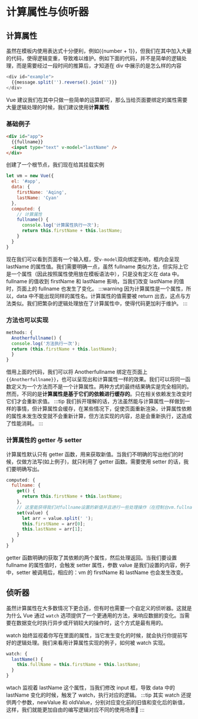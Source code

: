 # 计算属性与侦听器

## 计算属性

虽然在模板内使用表达式十分便利，例如{{number + 1}}，但我们在其中加入大量的代码，使得逻辑变重，导致难以维护。例如下面的代码，并不是简单的逻辑处理，而是需要经过一段时间的推算后，才知道在 div 中展示的是怎么样的内容

```js
<div id="example">
  {{message.split('').reverse().join('')}}
</div>
```

Vue 建议我们在其中只做一些简单的运算即可，那么当给页面要绑定的属性需要大量逻辑处理的时候，我们建议使用**计算属性**

### 基础例子

```html
<div id="app">
  {{fullname}}
  <input type="text" v-model="lastName" />
</div>
```

创建了一个根节点，我们现在给其挂载实例

```js
let vm = new Vue({
  el: '#app',
  data: {
    firstName: 'Aqing',
    lastName: 'Cyan'
  },
  computed: {
    // 计算属性
    fullname() {
      console.log('计算属性执行一次');
      return this.firstName + this.lastName;
    }
  }
}
```

现在我们可以看到页面有一个输入框，受`v-model`双向绑定影响，框内会呈现 lastName 的属性值。我们需要明确一点，虽然 fullname 类似方法，但实际上它是一个属性（因此按照属性使用放在模板语法中），只是没有定义在 data 中。fullname 的值收到 firstName 和 lastName 影响，当我们改变 lastName 的值时，页面上的 fullname 也发生了变化。
:::warning
因为计算属性是一个属性，所以，data 中不能出现同样的属性名。计算属性的值需要被 return 出去，这点与方法类似。我们把繁杂的逻辑处理放在了计算属性中，使得代码更加利于维护。
:::

### 方法也可以实现

```js
methods: {
  Anotherfullname() {
  console.log('方法执行一次');
  return (this.firstName + this.lastName);
  }
}
```

借用上面的代码，我们可以将 Anotherfullname 绑定在页面上`{{Anotherfullname}}`，也可以呈现出和计算属性一样的效果。我们可以将同一函数定义为一个方法而不是一个计算属性。两种方式的最终结果确实是完全相同的。然而，不同的是**计算属性是基于它们的依赖进行缓存的**。只在相关依赖发生改变时它们才会重新求值。
:::tip
我们拆开理解的话，方法虽然能与计算属性一样做到一样的事情，但计算属性会缓存，在某些情况下，促使页面重新渲染，计算属性依赖的属性未发生改变就不会重新计算，但方法实现的内容，总是会重新执行，这造成了性能消耗。
:::

### 计算属性的 getter 与 setter

计算属性默认只有 getter 函数，用来获取新值。当我们不明确的写出他们的时候，仅做方法写(如上例子)，就只利用了 getter 函数。需要使用 setter 的话，我们要明确写出。

```js
computed: {
  fullname: {
    get() {
      return this.firstName + this.lastName;
    },
    // 这里能获得我们对fullname设置的新值并且进行一些处理操作（在控制台vm.fullname='Xue Aqing'设置新值）
    set(value) {
      let arr = value.split(' ');
      this.firstName = arr[0];
      this.lastName = arr[1];
    }
  }
}
```

getter 函数明确的获取了其依赖的两个属性，然后处理返回。当我们要设置 fullname 的属性值时，会触发 setter 属性，参数 value 是我们设置的内容，例子中，setter 被调用后，相应的：vm 的 firstName 和 lastName 也会发生改变。

## 侦听器

虽然计算属性在大多数情况下更合适，但有时也需要一个自定义的侦听器。这就是为什么 Vue 通过 `watch` 选项提供了一个更通用的方法，来响应数据的变化。当需要在数据变化时执行异步或开销较大的操作时，这个方式是最有用的。

watch 始终监视着你写在里面的属性，当它发生变化的时候，就会执行你提前写好的逻辑处理。我们来看用计算属性实现的例子，如何被 watch 实现。

```js
watch: {
  lastName() {
    this.fullName = this.firstName + this.lastName;
  }
}
```

wtach 监视着 lastName 这个属性，当我们修改 input 框，导致 data 中的 lastName 变化的时候，触发了 watch，执行对应的逻辑。
:::tip
其实 watch 还提供两个参数，newValue 和 oldValue，分别对应变化前的旧值和变化后的新值，这样，我们就能更加自由的编写逻辑对应不同的使用场景:construction:
:::
